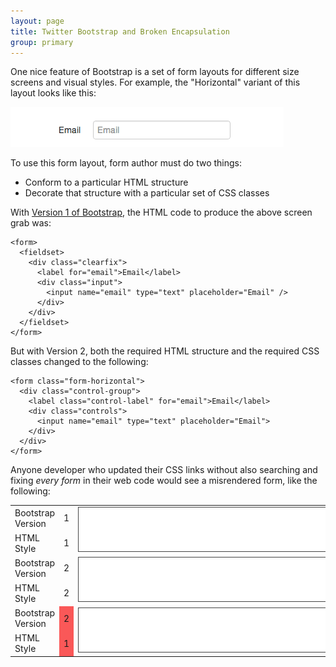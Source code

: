```yaml
---
layout: page
title: Twitter Bootstrap and Broken Encapsulation
group: primary
---
```


One nice feature of Bootstrap is a set of form layouts for different size
screens and visual styles. For example, the "Horizontal" variant of this layout
looks like this:

<img src="form-element.png" />

To use this form layout, form author must do two things:

*  Conform to a particular HTML structure
*  Decorate that structure with a particular set of CSS classes

With [Version 1 of
Bootstrap](https://github.com/twitter/bootstrap/blob/1905a992d9cc8f1160930edad6ec5d52eaf06d85/docs/index.html),
the HTML code to produce the above screen grab was:

    <form>
      <fieldset>
        <div class="clearfix">
          <label for="email">Email</label>
          <div class="input">
            <input name="email" type="text" placeholder="Email" />
          </div>
        </div>
      </fieldset>
    </form>

But with Version 2, both the required HTML structure and the required CSS
classes changed to the following:

    <form class="form-horizontal">
      <div class="control-group">
        <label class="control-label" for="email">Email</label>
        <div class="controls">
          <input name="email" type="text" placeholder="Email">
        </div>
      </div>
    </form>

Anyone developer who updated their CSS links without also searching and fixing
*every form* in their web code would see a misrendered form, like the
following:

<table>
 <tr>
   <td>Bootstrap Version</td>
   <td style="width: 40px;" >1</td>
   <td rowspan="2">
     <iframe src="bootstrap-v1-v1.html" style="width: 500px; height: 70px; border: 1px solid #444; margin: 15;">
     </iframe>
   </td>
 </tr>
 <tr>
   <td>HTML Style</td>
   <td>1</td>
 </tr>
 <tr>
   <td>Bootstrap Version</td>
   <td>2</td>
   <td rowspan="2">
     <iframe src="bootstrap-v2-v2.html" style="width: 500px; height: 70px; border: 1px solid #444; margin: 15;">
     </iframe>
   </td>
 </tr>
 <tr>
   <td>HTML Style</td>
   <td>2</td>
 </tr>
 <tr>
   <td>Bootstrap Version</td>
   <td style="background-color: #FA5858">2</td>
   <td rowspan="2">
     <iframe src="bootstrap-v1-v2.html" style="width: 500px; height: 70px; border: 1px solid #444; margin: 15;">
     </iframe>
   </td>
 </tr>
 <tr>
   <td>HTML Style</td>
   <td style="background-color: #FA5858">1</td>
 </tr>
</table>





